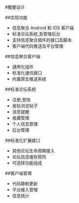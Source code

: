 #概要设计

##实现功能

* 信息聚合 Android 和 IOS 客户端				
* 标准论坛系统,及管理后台									
* 支持信息聚合插件的接口及脚本				
* 客户端代码推送及平台管理

##信息聚合客户端				

* 通用化组件				
* 标准化通讯接口						
* 内置原生推送系统							

##标准论坛系统				

* 注册,登陆					
* 发帖浏览帖子				
* 消息提醒				
* 收藏管理			
* 个人信息管理 				
* 后台管理					

##标准化扩展接口				

* 其他论坛生命周期接入				
* 论坛信息缓存预热					
* 可选择功能组成					
					
##客户端管理				

* 代码静默更新				
* 平台接入管理				 
* 信息统计
